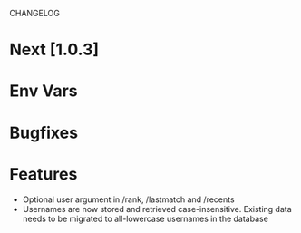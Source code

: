 
CHANGELOG


# Next [1.0.3]

# Env Vars

# Bugfixes

# Features
- Optional user argument in /rank, /lastmatch and /recents
- Usernames are now stored and retrieved case-insensitive. Existing data needs to be migrated to all-lowercase usernames in the database
